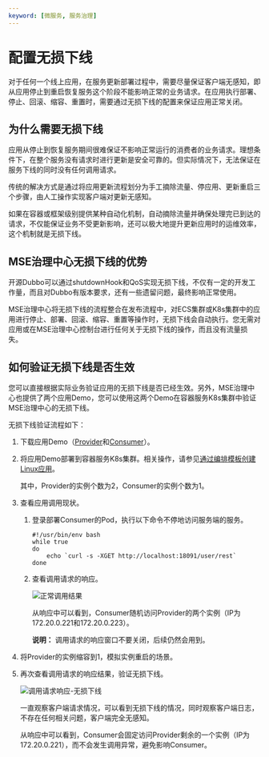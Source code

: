 ```yaml
---
keyword: [微服务, 服务治理]
---
```


# 配置无损下线

对于任何一个线上应用，在服务更新部署过程中，需要尽量保证客户端无感知，即从应用停止到重启恢复服务这个阶段不能影响正常的业务请求。在应用执行部署、停止、回滚、缩容、重置时，需要通过无损下线的配置来保证应用正常关闭。

## 为什么需要无损下线

应用从停止到恢复服务期间很难保证不影响正常运行的消费者的业务请求。理想条件下，在整个服务没有请求时进行更新是安全可靠的。但实际情况下，无法保证在服务下线的同时没有任何调用请求。

传统的解决方式是通过将应用更新流程划分为手工摘除流量、停应用、更新重启三个步骤，由人工操作实现客户端对更新无感知。

如果在容器或框架级别提供某种自动化机制，自动摘除流量并确保处理完已到达的请求，不仅能保证业务不受更新影响，还可以极大地提升更新应用时的运维效率，这个机制就是无损下线。

## MSE治理中心无损下线的优势

开源Dubbo可以通过shutdownHook和QoS实现无损下线，不仅有一定的开发工作量，而且对Dubbo有版本要求，还有一些遗留问题，最终影响正常使用。

MSE治理中心将无损下线的流程整合在发布流程中，对ECS集群或K8s集群中的应用进行停止、部署、回滚、缩容、重置等操作时，无损下线会自动执行。您无需对应用或在MSE治理中心控制台进行任何关于无损下线的操作，而且没有流量损失。

## 如何验证无损下线是否生效

您可以直接根据实际业务验证应用的无损下线是否已经生效。另外，MSE治理中心也提供了两个应用Demo，您可以使用这两个Demo在容器服务K8s集群中验证MSE治理中心的无损下线。

无损下线验证流程如下：

1.  下载应用Demo（[Provider](http://shutdown.oss-cn-hangzhou.aliyuncs.com/sc/sc-provider-G-gray1-0.0.1-SNAPSHOT.jar)和[Consumer](http://shutdown.oss-cn-hangzhou.aliyuncs.com/sc/sc-consumer-G-gray-0.0.1-SNAPSHOT.jar)）。

2.  将应用Demo部署到容器服务K8s集群。相关操作，请参见[通过编排模板创建Linux应用](/cn.zh-CN/Kubernetes集群用户指南/应用管理/通过编排模板创建Linux应用.md)。

    其中，Provider的实例个数为2，Consumer的实例个数为1。

3.  查看应用调用现状。

    1.  登录部署Consumer的Pod，执行以下命令不停地访问服务端的服务。

        ```
        #!/usr/bin/env bash
        while true
        do
            echo `curl -s -XGET http://localhost:18091/user/rest`
        done
        ```

    2.  查看调用请求的响应。

        ![正常调用结果](https://static-aliyun-doc.oss-accelerate.aliyuncs.com/assets/img/zh-CN/9859209951/p94859.png)

        从响应中可以看到，Consumer随机访问Provider的两个实例（IP为172.20.0.221和172.20.0.223）。

        **说明：** 调用请求的响应窗口不要关闭，后续仍然会用到。

4.  将Provider的实例缩容到1，模拟实例重启的场景。

5.  再次查看调用请求的响应结果，验证无损下线。

    ![调用请求响应-无损下线](https://static-aliyun-doc.oss-accelerate.aliyuncs.com/assets/img/zh-CN/9859209951/p94872.png)

    一直观察客户端请求情况，可以看到无损下线的情况，同时观察客户端日志，不存在任何相关问题，客户端完全无感知。

    从响应中可以看到，Consumer会固定访问Provider剩余的一个实例（IP为172.20.0.221），而不会发生调用异常，避免影响Consumer。


